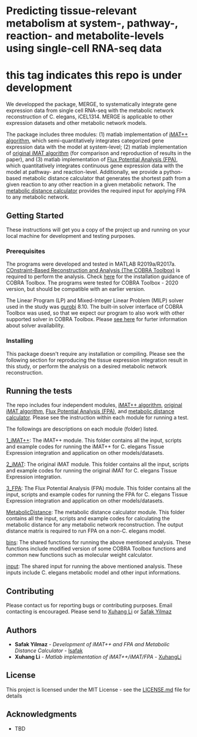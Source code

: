 # Predicting tissue-relevant metabolism at system-, pathway-, reaction- and metabolite-levels using single-cell RNA-seq data
# this tag indicates this repo is under development
We developped the package, MERGE, to systematically integrate gene expression data from single cell RNA-seq with the metabolic network reconstruction of C. elegans, iCEL1314. MERGE is applicable to other expression datasets and other metabolic network models. 

The package includes three modules: (1) matlab implementation of [iMAT++ algorithm](1_iMAT++), which semi-quantitatively integrates categorized gene expression data with the model at system-level; (2) matlab implementation of [original iMAT algorithm](2_iMAT) (for comparison and reproduction of results in the paper), and (3) matlab implementation of [Flux Potential Analysis (FPA)](3_FPA), which quantitatively integrates continuous gene expression data with the model at pathway- and reaction-level. Additionally, we provide a python-based metabolic distance calculator that generates the shortest path from a given reaction to any other reaction in a given metabolic network. The [metabolic distance calculator](MetabolicDistance) provides the required input for applying FPA to any metabolic network. 

## Getting Started

These instructions will get you a copy of the project up and running on your local machine for development and testing purposes.

### Prerequisites

The programs were developed and tested in MATLAB R2019a/R2017a. [COnstraint-Based Reconstruction and Analysis (The COBRA Toolbox)](https://opencobra.github.io/cobratoolbox/stable/) is required to perform the analysis. Check [here](https://opencobra.github.io/cobratoolbox/stable/installation.html) for the installation guidance of COBRA Toolbox. The programs were tested for COBRA Toolbox - 2020 version, but should be compatible with an earlier version. 

The Linear Program (LP) and Mixed-Integer Linear Problem (MILP) solver used in the study was [gurobi](http://gurobi.com) 8.10. The built-in solver interface of COBRA Toolbox was used, so that we expect our program to also work with other supported solver in COBRA Toolbox. Please [see here](https://opencobra.github.io/cobratoolbox/stable/installation.html#solver-installation) for furter information about solver availability. 

### Installing

This package doesn't require any installation or compiling. Please see the following section for reproducing the tissue expression integration result in this study, or perform the analysis on a desired metabolic network reconstruction. 

## Running the tests

The repo includes four independent modules, [iMAT++ algorithm](1_iMAT++), [original iMAT algorithm](2_iMAT), [Flux Potential Analysis (FPA)](3_FPA), and [metabolic distance calculator](MetabolicDistance). Please see the instruction within each module for running a test.

The followings are descriptions on each module (folder) listed.

[1_iMAT++](1_iMAT++): The iMAT++ module. This folder contains all the input, scripts and example codes for running the iMAT++ for C. elegans Tissue Expression integration and application on other models/datasets. 

[2_iMAT](2_iMAT): The original iMAT module. This folder contains all the input, scripts and example codes for running the original iMAT for C. elegans Tissue Expression integration. 

[3_FPA](3_FPA): The Flux Potential Analysis (FPA) module. This folder contains all the input, scripts and example codes for running the FPA for C. elegans Tissue Expression integration and application on other models/datasets. 

[MetabolicDistance](MetabolicDistance): The metabolic distance calculator module. This folder contains all the input, scripts and example codes for calculating the metabolic distance for any metabolic network reconstruction. The output distance matrix is required to run FPA on a non-C. elegans model.

[bins](bins): The shared functions for running the above mentioned analysis. These functions include modified version of some COBRA Toolbox functions and common new functions such as molecular weight calculator.

[input](input): The shared input for running the above mentioned analysis. These inputs include C. elegans metabolic model and other input informations.


## Contributing

Please contact us for reporting bugs or contributing purposes. Email contacting is encouraged. Please send to [Xuhang Li](mailto:xuhang.li@umassmed.edu) or [Safak Yilmaz](mailto:lutfu.yilmaz@umassmed.edu)


## Authors

* **Safak Yilmaz** - *Development of iMAT++ and FPA and Metabolic Distance Calculator* - [lsafak](https://github.com/lsafak)
* **Xuhang Li** - *Matlab implementation of iMAT++/iMAT/FPA* - [XuhangLi](https://github.com/XuhangLi)

## License

This project is licensed under the MIT License - see the [LICENSE.md](LICENSE.md) file for details

## Acknowledgments

* TBD
